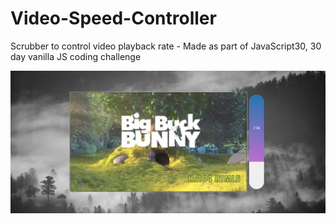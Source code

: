 # Video-Speed-Controller
Scrubber to control video playback rate - Made as part of JavaScript30, 30 day vanilla JS coding challenge

![Video Speed Controller Screenshot](./video-speed-controller.jpg)
